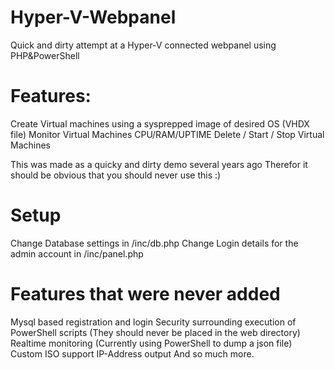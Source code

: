 # Hyper-V-Webpanel
Quick and dirty attempt at a Hyper-V connected webpanel using PHP&PowerShell

# Features:

Create Virtual machines using a sysprepped image of desired OS (VHDX file)
Monitor Virtual Machines CPU/RAM/UPTIME
Delete / Start / Stop Virtual Machines

This was made as a quicky and dirty demo several years ago
Therefor it should be obvious that you should never use this :)

# Setup
Change Database settings in /inc/db.php
Change Login details for the admin account in /inc/panel.php

# Features that were never added
Mysql based registration and login
Security surrounding execution of PowerShell scripts (They should never be placed in the web directory)
Realtime monitoring (Currently using PowerShell to dump a json file)
Custom ISO support
IP-Address output
And so much more.
